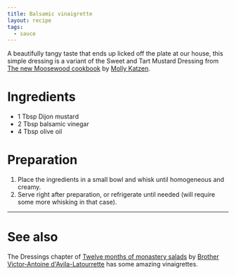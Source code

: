 ```yaml
---
title: Balsamic vinaigrette
layout: recipe
tags:
  - sauce
---
```


A beautifully tangy taste that ends up licked off the plate at our house, this simple dressing is a variant of the Sweet and Tart Mustard Dressing from [The new Moosewood cookbook][moosewood] by [Molly Katzen][katzen].

<p></p>

# Ingredients

* 1 Tbsp Dijon mustard
* 2 Tbsp balsamic vinegar
* 4 Tbsp olive oil

<p></p>

# Preparation

1. Place the ingredients in a small bowl and whisk until homogeneous and creamy.
1. Serve right after preparation, or refrigerate until needed (will require some more whisking in that case).

<p></p>

---

# See also

The Dressings chapter of [Twelve months of monastery salads][monastery_salads] by [Brother Victor-Antoine d'Avila-Latourrette][avila-latourrette] has some amazing vinaigrettes.

[avila-latourrette]: http://www.bookdepository.com/author/Victor-Antoine-dAvila-Latourrette
[monastery_salads]: http://www.bookdepository.com/Twelve-Months-Monastery-Salads-Victor-Antoine-dAvila-Latourrette/9781558322776

[katzen]: http://www.bookdepository.com/author/Mollie-Katzen
[moosewood]: http://www.bookdepository.com/Moosewood-Cookbook-Mollie-Katzen/9781607747390
